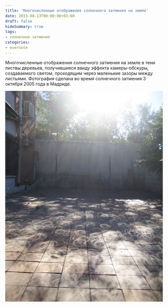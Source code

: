 ```yaml
---
title: 'Многочисленные отображения солнечного затмения на земле'
date: 2013-08-13T00:00:00+03:00
draft: false
hideSummary: true
tags:
- солнечное затмение
categories:
- evernote
---
```


Многочисленные отображения солнечного затмения на земле в тени листвы деревьев, получившиеся ввиду эффекта камеры-обскуры, создаваемого светом, проходящим через маленькие зазоры между листьями. Фотография сделана во время солнечного затмения 3 октября 2005 года в Мадриде.

![image](../../images/Nils_van_der_Burg_-_eclipse_and_pin-hole_(by-sa).jpg "image")
